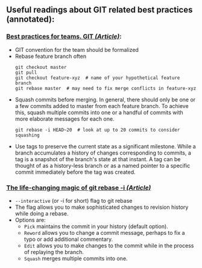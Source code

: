 ## Useful readings about GIT related best practices (annotated):

### [Best practices for teams. GIT _(Article)_](https://opensource.com/article/20/7/git-best-practices):

- GIT convention for the team should be formalized
- Rebase feature branch often
  ```
  git checkout master
  git pull
  git checkout feature-xyz  # name of your hypothetical feature branch
  git rebase master  # may need to fix merge conflicts in feature-xyz
  ```
- Squash commits before merging. In general, there should only be one or a few commits added to master from each feature
  branch. To achieve this, squash multiple commits into one or a handful of commits with more elaborate messages for
  each one.
  ```
  git rebase -i HEAD~20  # look at up to 20 commits to consider squashing
  ```
- Use tags to preserve the current state as a significant milestone. While a branch accumulates a history of changes
  corresponding to commits, a tag is a snapshot of the branch's state at that instant. A tag can be thought of as a
  history-less branch or as a named pointer to a specific commit immediately before the tag was created.

### [The life-changing magic of git rebase -i _(Article)_](https://opensource.com/article/20/4/git-rebase-i)

- `--interactive` (or -i for short) flag to git rebase
- The flag allows you to make sophisticated changes to revision history while doing a rebase.
- Options are:
    - `Pick` maintains the commit in your history (default option).
    - `Reword` allows you to change a commit message, perhaps to fix a typo or add additional commentary.
    - `Edit` allows you to make changes to the commit while in the process of replaying the branch.
    - `Squash` merges multiple commits into one.